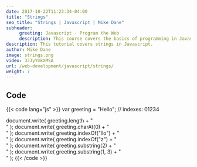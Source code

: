 ```yaml
---
date: 2017-10-22T11:23:34-04:00
title: "Strings"
seo_title: "Strings | Javascript | Mike Dane"
subheader:
     greeting: Javascript - Program the Web
     description: This course covers the basics of programming in Javascript. Work your way through the videos and we'll teach you everything you need to know to make your website more responsive!
description: This tutorial covers strings in Javascript.
author: Mike Dane
image: strings.png
video: 3JJyYmkXMSA
url: /web-development/javascript/strings/
weight: 7
---
```


## Code

{{< code lang="js" >}}
var greeting = "Hello";
//   indexes:   01234

document.write( greeting.length + "<br>" );
document.write( greeting.charAt(0) + "<br>"  );
document.write( greeting.indexOf("llo") + "<br>"  );
document.write( greeting.indexOf("z") + "<br>"  );
document.write( greeting.substring(2) + "<br>"  );
document.write( greeting.substring(1, 3) + "<br>"  );
{{< /code >}}